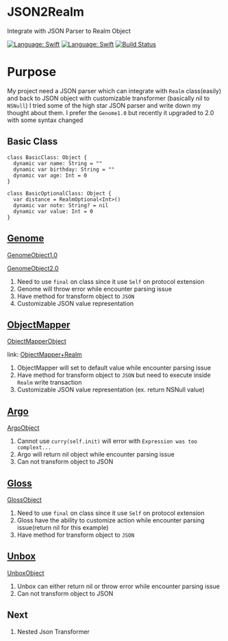 # JSON2Realm
Integrate with JSON Parser to Realm Object

[![Language: Swift](https://img.shields.io/badge/lang-Swift-yellow.svg?style=flat)](https://developer.apple.com/swift/)
[![Language: Swift](https://img.shields.io/badge/license-MIT-lightgrey.svg?style=flat)](http://opensource.org/licenses/MIT)
[![Build Status](https://travis-ci.org/jhihguan/JSON2Realm.svg)](https://travis-ci.org/jhihguan/JSON2Realm)

# Purpose

My project need a JSON parser which can integrate with `Realm` class(easily) and back to JSON object with customizable transformer (basically nil to `NSNull`)
I tried some of the high star JSON parser and write down my thought about them.
I prefer the `Genome1.0` but recently it upgraded to 2.0 with some syntax changed

## Basic Class

```
class BasicClass: Object {
  dynamic var name: String = ""
  dynamic var birthday: String = ""
  dynamic var age: Int = 0
}

class BasicOptionalClass: Object {
  var distance = RealmOptional<Int>()
  dynamic var note: String? = nil
  dynamic var value: Int = 0
}
```

## [Genome](https://github.com/LoganWright/Genome)

[GenomeObject1.0](https://github.com/jhihguan/JSON2Realm/blob/master/Genome1.0.md)

[GenomeObject2.0](https://github.com/jhihguan/JSON2Realm/blob/master/JSON2RealmTests/GenomeRealm.swift)

1. Need to use `final` on class since it use `Self` on protocol extension
2. Genome will throw error while encounter parsing issue
3. Have method for transform object to `JSON`
4. Customizable JSON value representation

## [ObjectMapper](https://github.com/Hearst-DD/ObjectMapper)

[ObjectMapperObject](https://github.com/jhihguan/JSON2Realm/blob/master/JSON2RealmTests/ObjectMapperRealm.swift)

link: [ObjectMapper+Realm](https://github.com/Hearst-DD/ObjectMapper#objectmapper--realm)

1. ObjectMapper will set to default value while encounter parsing issue
2. Have method for transform object to `JSON` but need to execute inside `Realm` write transaction
3. Customizable JSON value representation (ex. return NSNull value)

## [Argo](https://github.com/thoughtbot/Argo)

[ArgoObject](https://github.com/jhihguan/JSON2Realm/blob/master/JSON2RealmTests/ArgoRealm.swift)

1. Cannot use `curry(self.init)` will error with `Expression was too complext...`
2. Argo will return nil object while encounter parsing issue
3. Can not transform object to JSON

## [Gloss](https://github.com/hkellaway/Gloss)

[GlossObject](https://github.com/jhihguan/JSON2Realm/blob/master/JSON2RealmTests/GlossRealm.swift)

1. Need to use `final` on class since it use `Self` on protocol extension
2. Gloss have the ability to customize action while encounter parsing issue(return nil for this example)
3. Have method for transform object to `JSON`

## [Unbox](https://github.com/JohnSundell/Unbox)

[UnboxObject](https://github.com/jhihguan/JSON2Realm/blob/master/JSON2RealmTests/UnboxRealm.swift)

1. Unbox can either return nil or throw error while encounter parsing issue
2. Can not transform object to JSON

## Next

1. Nested Json Transformer

